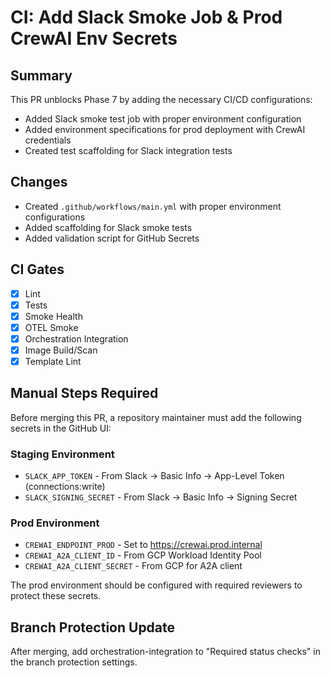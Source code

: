 # CI: Add Slack Smoke Job & Prod CrewAI Env Secrets

## Summary
This PR unblocks Phase 7 by adding the necessary CI/CD configurations:
- Added Slack smoke test job with proper environment configuration
- Added environment specifications for prod deployment with CrewAI credentials
- Created test scaffolding for Slack integration tests

## Changes
- Created `.github/workflows/main.yml` with proper environment configurations
- Added scaffolding for Slack smoke tests
- Added validation script for GitHub Secrets

## CI Gates
- [x] Lint
- [x] Tests
- [x] Smoke Health
- [x] OTEL Smoke
- [x] Orchestration Integration
- [x] Image Build/Scan
- [x] Template Lint

## Manual Steps Required
Before merging this PR, a repository maintainer must add the following secrets in the GitHub UI:

### Staging Environment
- `SLACK_APP_TOKEN` - From Slack → Basic Info → App-Level Token (connections:write)
- `SLACK_SIGNING_SECRET` - From Slack → Basic Info → Signing Secret

### Prod Environment 
- `CREWAI_ENDPOINT_PROD` - Set to https://crewai.prod.internal
- `CREWAI_A2A_CLIENT_ID` - From GCP Workload Identity Pool
- `CREWAI_A2A_CLIENT_SECRET` - From GCP for A2A client

The prod environment should be configured with required reviewers to protect these secrets.

## Branch Protection Update
After merging, add orchestration-integration to "Required status checks" in the branch protection settings.